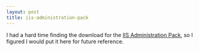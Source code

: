```yaml
---
layout: post
title: iis-administration-pack
---
```

I had a hard time finding the download for the [IIS Administration
Pack](http://www.microsoft.com/downloads/details.aspx?familyid=f9c1fb79-c903-4842-9f6c-9db93643fdb7&displaylang=en),
so I figured I would put it here for future reference.
